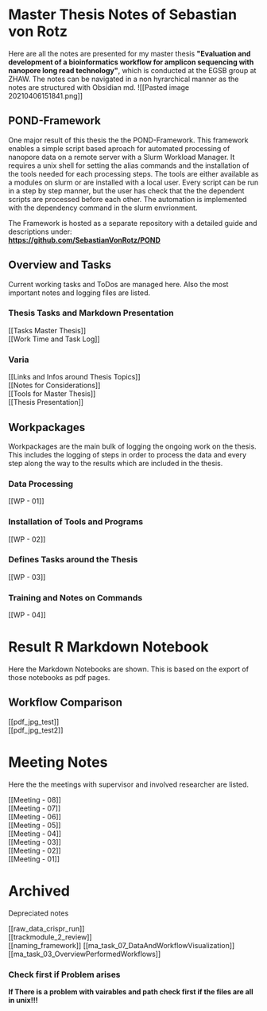 # Master Thesis Notes of Sebastian von Rotz
Here are all the notes are presented for my master thesis **"Evaluation and development of a bioinformatics workflow for amplicon sequencing with nanopore long read technology"**, which is conducted at the EGSB group at ZHAW. The notes can be navigated in a non hyrarchical manner as the notes are structured with Obsidian md.
![[Pasted image 20210406151841.png]]

## POND-Framework
One major result of this thesis the the POND-Framework. This framework enables a simple script based aproach for automated processing of nanopore data on a remote server with a Slurm Workload Manager. It requires a unix shell for setting the alias commands and the installation of the tools needed for each processing steps. The tools are either available as a modules on slurm or are installed with a local user. Every script can be run in a step by step manner, but the user has check that the the dependent scripts are processed before each other. The automation is implemented with the dependency command in the slurm envrionment.  
  
The Framework is hosted as a separate repository with a detailed guide and descriptions under:  
**https://github.com/SebastianVonRotz/POND**

## Overview and Tasks
Current working tasks and ToDos are managed here. Also the most important notes and logging files are listed.  

### Thesis Tasks and Markdown Presentation
[[Tasks Master Thesis]]  
[[Work Time and Task Log]]  
### Varia
[[Links and Infos around Thesis Topics]]  
[[Notes for Considerations]]  
[[Tools for Master Thesis]]  
[[Thesis Presentation]]  

## Workpackages
Workpackages are the main bulk of logging the ongoing work on the thesis. This includes the logging of steps in order to process the data and every step along the way to the results which are included in the thesis.
### Data Processing
[[WP - 01]] 
### Installation of Tools and Programs
[[WP - 02]] 
### Defines Tasks around the Thesis
[[WP - 03]] 
### Training and Notes on Commands
[[WP - 04]]

# Result R Markdown Notebook
Here the Markdown Notebooks are shown. This is based on the export of those notebooks as pdf pages.
## Workflow Comparison
[[pdf_jpg_test]]  
[[pdf_jpg_test2]]

# Meeting Notes
Here the the meetings with supervisor and involved researcher are listed.  
 
[[Meeting - 08]]  
[[Meeting - 07]]  
[[Meeting - 06]]  
[[Meeting - 05]]  
[[Meeting - 04]]  
[[Meeting - 03]]  
[[Meeting - 02]]  
[[Meeting - 01]]  

# Archived
Depreciated notes  

[[raw_data_crispr_run]]  
[[trackmodule_2_review]]  
[[naming_framework]]
[[ma_task_07_DataAndWorkflowVisualization]]  
[[ma_task_03_OverviewPerformedWorkflows]]  

### Check first if Problem arises
**If There is a problem with vairables and path check first if the files are all in unix!!!**


